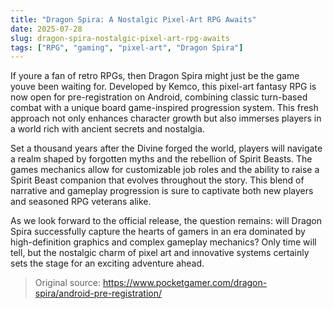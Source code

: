 ```yaml
---
title: "Dragon Spira: A Nostalgic Pixel-Art RPG Awaits"
date: 2025-07-28
slug: dragon-spira-nostalgic-pixel-art-rpg-awaits
tags: ["RPG", "gaming", "pixel-art", "Dragon Spira"]
---
```

If youre a fan of retro RPGs, then Dragon Spira might just be the game youve been waiting for. Developed by Kemco, this pixel-art fantasy RPG is now open for pre-registration on Android, combining classic turn-based combat with a unique board game-inspired progression system. This fresh approach not only enhances character growth but also immerses players in a world rich with ancient secrets and nostalgia.

Set a thousand years after the Divine forged the world, players will navigate a realm shaped by forgotten myths and the rebellion of Spirit Beasts. The games mechanics allow for customizable job roles and the ability to raise a Spirit Beast companion that evolves throughout the story. This blend of narrative and gameplay progression is sure to captivate both new players and seasoned RPG veterans alike.

As we look forward to the official release, the question remains: will Dragon Spira successfully capture the hearts of gamers in an era dominated by high-definition graphics and complex gameplay mechanics? Only time will tell, but the nostalgic charm of pixel art and innovative systems certainly sets the stage for an exciting adventure ahead.
> Original source: https://www.pocketgamer.com/dragon-spira/android-pre-registration/